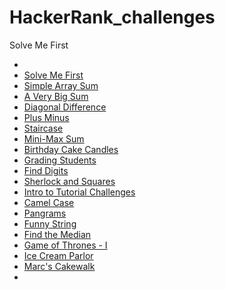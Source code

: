 # HackerRank_challenges
Solve Me First
- []()
- [Solve Me First](https://github.com/HananAlradadi/HackerRank_Java_challenges/blob/main/SolveMeFirst.java)
- [Simple Array Sum](https://github.com/HananAlradadi/HackerRank_Java_challenges/blob/main/SimpleArraySum.java)
- [A Very Big Sum](https://github.com/HananAlradadi/HackerRank_Java_challenges/blob/main/AVeryBigSum.java)
- [Diagonal Difference](https://github.com/HananAlradadi/HackerRank_Java_challenges/blob/main/DiagonalDifference.java)
- [Plus Minus](https://github.com/HananAlradadi/HackerRank_Java_challenges/blob/main/PlusMinus.java)
- [Staircase](https://github.com/HananAlradadi/HackerRank_Java_challenges/blob/main/Staircase.java)
- [Mini-Max Sum](https://github.com/HananAlradadi/HackerRank_Java_challenges/blob/main/MiniMaxSum.java)
- [Birthday Cake Candles](https://github.com/HananAlradadi/HackerRank_Java_challenges/blob/main/BirthdayCakeCandles.java)
- [Grading Students](https://github.com/HananAlradadi/HackerRank_Java_challenges/blob/main/GradingStudents.java)
- [Find Digits](https://github.com/HananAlradadi/HackerRank_Java_challenges/blob/main/FindDigits.java)
- [Sherlock and Squares](https://github.com/HananAlradadi/HackerRank_Java_challenges/blob/main/SherlockAndSquares.java)
- [Intro to Tutorial Challenges](https://github.com/HananAlradadi/HackerRank_Java_challenges/blob/main/IntroToTutorialChallenges.java)
- [Camel Case](https://github.com/HananAlradadi/HackerRank_Java_challenges/blob/main/CamelCase.java)
- [Pangrams](https://github.com/HananAlradadi/HackerRank_Java_challenges/blob/main/Pangrams.java)
- [Funny String](https://github.com/HananAlradadi/HackerRank_Java_challenges/blob/main/FunnyString.java)
- [Find the Median](https://github.com/HananAlradadi/HackerRank_Java_challenges/blob/main/FindTheMedian.java)
- [Game of Thrones - I](https://github.com/HananAlradadi/HackerRank_Java_challenges/blob/main/GameOfThronesI.java)
- [Ice Cream Parlor](https://github.com/HananAlradadi/HackerRank_Java_challenges/blob/main/IceCreamParlor.java)
- [Marc's Cakewalk](https://github.com/HananAlradadi/HackerRank_Java_challenges/blob/main/Marc'sCakewalk.java)
- []()

